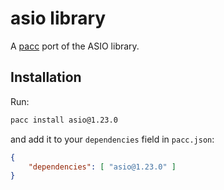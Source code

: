 # asio library

A [pacc](https://github.com/PoetaKodu/pacc) port of the ASIO library.

## Installation

Run:

```sh
pacc install asio@1.23.0
```

and add it to your `dependencies` field in `pacc.json`:

```json
{
	"dependencies": [ "asio@1.23.0" ]
}
```